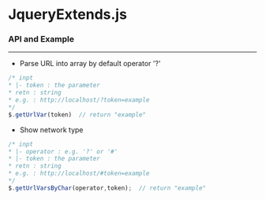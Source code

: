 # JqueryExtends.js



### API and Example
---

* Parse URL into array by default operator '?'

```javascript
/* inpt
* |- token : the parameter
* retn : string
* e.g. : http://localhost/?token=example
*/
$.getUrlVar(token)  // return "example"
```

* Show network type

```javascript
/* inpt
* |- operator : e.g. '?' or '#'
* |- token : the parameter
* retn : string
* e.g. : http://localhost/#token=example
*/
$.getUrlVarsByChar(operator,token);  // return "example"
```


